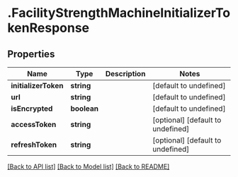 # .FacilityStrengthMachineInitializerTokenResponse

## Properties

Name | Type | Description | Notes
------------ | ------------- | ------------- | -------------
**initializerToken** | **string** |  | [default to undefined]
**url** | **string** |  | [default to undefined]
**isEncrypted** | **boolean** |  | [default to undefined]
**accessToken** | **string** |  | [optional] [default to undefined]
**refreshToken** | **string** |  | [optional] [default to undefined]


[[Back to API list]](../README.md#documentation-for-api-endpoints) [[Back to Model list]](../README.md#documentation-for-models) [[Back to README]](../README.md)
